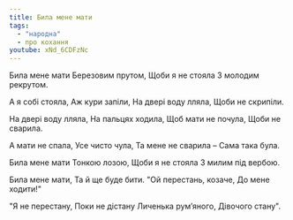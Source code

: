 ```yaml
---
title: Била мене мати
tags:
  - "народна"
  - про кохання
youtube: xNd_6CDFzNc
---
```

Била мене мати
Березовим прутом,
Щоби я не стояла
З молодим рекрутом.

А я собі стояла,
Аж кури запіли,
На двері воду лляла,
Щоби не скрипіли.

На двері воду лляла,
На пальцях ходила,
Щоб мати не почула,
Щоби не сварила.

А мати не спала,
Усе чисто чула,
Та мене не сварила –
Сама така була.

Била мене мати
Тонкою лозою,
Щоби я не стояла
З милим під вербою.

Била мене мати,
Та й ще буде бити.
"Ой перестань, козаче,
До мене ходити!"

"Я не перестану,
Поки не дістану
Личенька рум’яного,
Дівочого стану".
